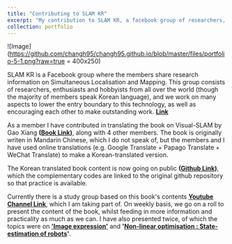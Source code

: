 ```yaml
---
title: "Contributing to SLAM KR"
excerpt: "My contribution to SLAM KR, a facebook group of researchers, enthusiasts, and hobbyists who studies Simultaneous Localisation and Mapping techniques."
collection: portfolio
---
```


![Image](https://github.com/changh95/changh95.github.io/blob/master/files/portfolio-5-1.png?raw=true = 400x250)

SLAM KR is a Facebook group where the members share research information on Simultaneous Localisation and Mapping.
This group consists of researchers, enthusiasts and hobbyists from all over the world (though the majority of members speak Korean language), and we work on many aspects to lower the entry boundary to this technology, as well as encouraging each other to make outstanding work. __**[Link](https://www.facebook.com/groups/slamkr/)**__

As a member I have contributed in translating the book on Visual-SLAM by Gao Xiang __**([Book Link](https://item.jd.com/12077296218.html))**__, along with 4 other members. The book is originally writen in Mandarin Chinese, which I do not speak of, but the members and I have used online translations (e.g. Google Translate + Papago Translate + WeChat Translate) to make a Korean-translated version.

The Korean translated book content is now going on public __**([Github Link](
https://github.com/slam-research-group-kr/slambook-ko))**__, which the complementary codes are linked to the original github repository so that practice is available.

Currently there is a study group based on this book's contents __**[Youtube Channel Link](https://www.youtube.com/watch?v=_i8PaekcguA&list=PLubUquiqNQdOTNocmWCSWk9ZaWhV7ubCD)**__, which I am taking part of. On weekly basis, we go on a roll to present the content of the book, whilst feeding in more information and practicality as much as we can. I have also presented twice, of which the topics were on **['Image expression'](https://github.com/changh95/changh95.github.io/blob/master/files/%EC%9E%A5%ED%98%95%EA%B8%B0_%EC%9D%B4%EB%AF%B8%EC%A7%80%20%ED%91%9C%ED%98%84.pptx?raw=true)** and **'[Non-linear optimisation : State-estimation of robots](https://github.com/changh95/changh95.github.io/blob/master/files/%EC%9E%A5%ED%98%95%EA%B8%B0_%EB%B9%84%EC%84%A0%ED%98%95%20%EC%B5%9C%EC%A0%81%ED%99%94.pptx?raw=true)'**. 



